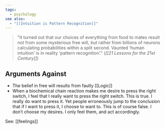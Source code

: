 ```yaml
---
tags:
  - psychology
see also:
  - "[[Intuition is Pattern Recognition]]"
---
```

> "It turned out that our choices of everything from food to mates result not from some mysterious free will, but rather from billions of neurons calculating probabilities within a split second. Vaunted ‘human intuition’ is in reality ‘pattern recognition’."
> (_[[21 Lessons for the 21st Century]]_)

## Arguments Against
- The belief in free will results from faulty [[Logic]]
- When a biochemical chain reaction makes me desire to press the right switch, I feel that I really want to press the right switch. This is true. I really do want to press it. Yet people erroneously jump to the conclusion that if I want to press it, I choose to want to. This is of course false. I don’t choose my desires. I only feel them, and act accordingly.

See: [[feelings]]
